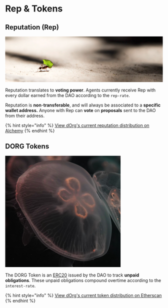 # Rep & Tokens

## Reputation \(Rep\)

![](../.gitbook/assets/image%20%2823%29.png)

Reputation translates to **voting power**. Agents currently receive Rep with every dollar earned from the DAO according to the `rep-rate`.

Reputation is **non**-**transferable**, and will always be associated to a **specific wallet address.** Anyone with Rep can **vote** on **proposals** sent to the DAO from their address.

{% hint style="info" %}
[View dOrg's current reputation distribution on Alchemy](https://alchemy.daostack.io/dao/0x15344ecdc2c4edfcb092e284d93c20f0529fd8a6/members/)
{% endhint %}

## DORG Tokens

![](../.gitbook/assets/image%20%2816%29.png)

The DORG Token is an [ERC20](../glossary/web3.md#erc20-token) issued by the DAO to track **unpaid obligations**. These unpaid obligations compound overtime according to the `interest-rate`.

{% hint style="info" %}
[View dOrg's current token distribution on Etherscan](https://etherscan.io/token/0x3b2d0c1b652d5fad3a43f4ada7265371eac050d4)
{% endhint %}

